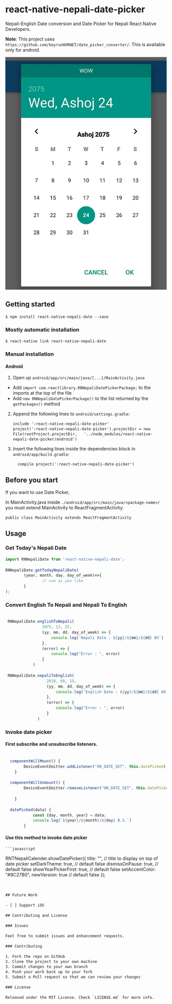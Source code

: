 
# react-native-nepali-date-picker

Nepali-English Date conversion and Date Picker for Nepali React Native Developers.

**Note**: This project uses `https://github.com/keyrunHORNET/date_picker_converter/`.
This is available only for android.

<img src="images/demo.jpg"/>

## Getting started

`$ npm install react-native-nepali-date --save`

### Mostly automatic installation

`$ react-native link react-native-nepali-date`

### Manual installation


#### Android

1. Open up `android/app/src/main/java/[...]/MainActivity.java`
  - Add `import com.reactlibrary.RNNepaliDatePickerPackage;` to the imports at the top of the file
  - Add `new RNNepaliDatePickerPackage()` to the list returned by the `getPackages()` method
2. Append the following lines to `android/settings.gradle`:
  	```
  	include ':react-native-nepali-date-picker'
  	project(':react-native-nepali-date-picker').projectDir = new File(rootProject.projectDir, 	'../node_modules/react-native-nepali-date-picker/android')
  	```
3. Insert the following lines inside the dependencies block in `android/app/build.gradle`:
  	```
      compile project(':react-native-nepali-date-picker')
  	```

## Before you start

 If you want to use Date Picker,

 In MainActivity.java inside `./android/app/src/main/java/<package-name>/` you must extend MainActivity
 to ReactFragmentActivity.

 ```
 public class MainActivity extends ReactFragmentActivity
 ```

## Usage
 ### Get Today's Nepali Date
```javascript
import RNNepaliDate from 'react-native-nepali-date';

RNNepaliDate.getTodayNepaliDate(
        (year, month, day, day_of_week)=>{
                // use as you like
        }
);
```

 ### Convert English To Nepali and Nepali To English

 ```javascript

  RNNepaliDate.englishToNepali(
                 2075, 12, 25,
                 (yy, mm, dd, day_of_week) => {
                     console.log(`Nepali Date : ${yy}/${mm}/${dd} BS`)
                 },
                 (error) => {
                     console.log("Error : ", error)
                 }
             )

  RNNepaliDate.nepaliToEnglish(
                   2018, 08, 15,
                   (yy, mm, dd, day_of_week) => {
                       console.log(`English Date : ${yy}/${mm}/${dd} AD`)
                   },
                   (error) => {
                       console.log("Error : ", error)
                   }
               )

 ```
### Invoke date picker

   #### First subscribe and unsubscribe listeners.

 ```javascript

   componentWillMount() {
         DeviceEventEmitter.addListener("ON_DATE_SET", this.datePicked);
     }

   componentWillUnmount() {
         DeviceEventEmitter.removeListener("ON_DATE_SET", this.datePicked);

     }

   datePicked(data) {
             const {day, month, year} = data;
             console.log(`${year}/${month}/${day} B.S.`)
         }

 ```

 #### Use this method to invoke date picker
    ```javascript
   RNTNepaliCalender.showDatePicker({
              title: "", // title to display on top of date picker
              setDarkTheme: true, // default false
              dismissOnPause: true, // default false
              showYearPickerFirst: true, // default false
              setAccentColor: "#9C27B0",
              newVersion: true  // default false
          });

 ```


## Future Work

- [ ] Support iOS

## Contributing and License

### Issues

Feel free to submit issues and enhancement requests.

### Contributing

1. Fork the repo on GitHub
2. Clone the project to your own machine
3. Commit changes to your own branch
4. Push your work back up to your fork
5. Submit a Pull request so that we can review your changes

### License

Released under the MIT License. Check `LICENSE.md` for more info.

